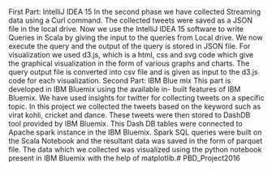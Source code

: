 First Part: IntelliJ IDEA 15
In the second phase we have collected Streaming data using a Curl command. The collected tweets were
saved as a JSON file in the local drive. Now we use the IntelliJ IDEA 15 software to write Queries in Scala
by giving the input to the queries from Local drive. We now execute the query and the output of the query
is stored in JSON file.
For visualization we used d3.js, which is a html, css and svg code which give the graphical visualization in
the form of various graphs and charts. The query output file is converted into csv file and is given as input
to the d3.js code for each visualization.
Second Part: IBM Blue mix
This part is developed in IBM Bluemix using the available in- built features of IBM Bluemix. We have used
insights for twitter for collecting tweets on a specific topic. In this project we collected the tweets based
on the keyword such as virat kohli, cricket and dance. These tweets were then stored to DashDB tool
provided by IBM Bluemix. This Dash DB tables were connected to Apache spark instance in the IBM
Bluemix. Spark SQL queries were built on the Scala Notebook and the resultant data was saved in the form
of parquet file. The data which we collected was visualized using the python notebook present in IBM
Bluemix with the help of matplotlib.# PBD_Project2016
